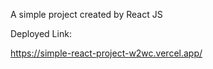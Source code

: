 A simple project created by React JS

Deployed Link: 

https://simple-react-project-w2wc.vercel.app/
